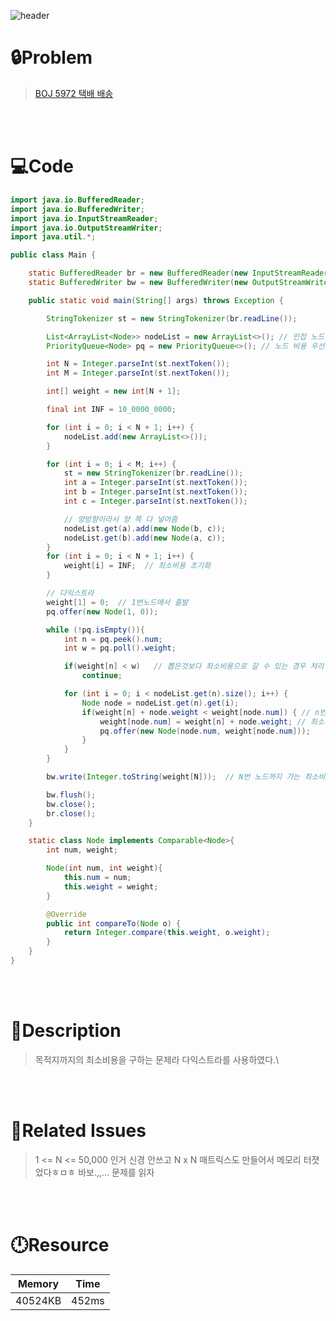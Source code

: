 ![header](https://capsule-render.vercel.app/api?type=waving&height=200&color=0:FF658D,100:FFCB32&text=BOJ%205972&fontColor=FFFFFF&fontAlign=80&fontAlignY=35&fontSize=50)

# **🔒Problem**

> [BOJ 5972 택배 배송](https://www.acmicpc.net/problem/5972)

<br>
<br>

# **💻Code**

```java
import java.io.BufferedReader;
import java.io.BufferedWriter;
import java.io.InputStreamReader;
import java.io.OutputStreamWriter;
import java.util.*;

public class Main {

    static BufferedReader br = new BufferedReader(new InputStreamReader(System.in));
    static BufferedWriter bw = new BufferedWriter(new OutputStreamWriter(System.out));

    public static void main(String[] args) throws Exception {

        StringTokenizer st = new StringTokenizer(br.readLine());

        List<ArrayList<Node>> nodeList = new ArrayList<>(); // 인접 노드 리스트
        PriorityQueue<Node> pq = new PriorityQueue<>(); // 노드 비용 우선으로 뽑을 PQ

        int N = Integer.parseInt(st.nextToken());
        int M = Integer.parseInt(st.nextToken());

        int[] weight = new int[N + 1];

        final int INF = 10_0000_0000;

        for (int i = 0; i < N + 1; i++) {
            nodeList.add(new ArrayList<>());
        }

        for (int i = 0; i < M; i++) {
            st = new StringTokenizer(br.readLine());
            int a = Integer.parseInt(st.nextToken());
            int b = Integer.parseInt(st.nextToken());
            int c = Integer.parseInt(st.nextToken());

            // 양방향이라서 양 쪽 다 넣어줌
            nodeList.get(a).add(new Node(b, c));
            nodeList.get(b).add(new Node(a, c));
        }
        for (int i = 0; i < N + 1; i++) {
            weight[i] = INF;  // 최소비용 초기화
        }

        // 다익스트라
        weight[1] = 0;  // 1번노드에서 출발
        pq.offer(new Node(1, 0));

        while (!pq.isEmpty()){
            int n = pq.peek().num;
            int w = pq.poll().weight;

            if(weight[n] < w)   // 뽑은것보다 최소비용으로 갈 수 있는 경우 처리 안함
                continue;

            for (int i = 0; i < nodeList.get(n).size(); i++) {
                Node node = nodeList.get(n).get(i);
                if(weight[n] + node.weight < weight[node.num]) { // n번노드 거쳐서 다음 노드로 가는게 더 비용이 더 적게 드는 경우
                    weight[node.num] = weight[n] + node.weight; // 최소비용 업데이트
                    pq.offer(new Node(node.num, weight[node.num]));
                }
            }
        }

        bw.write(Integer.toString(weight[N]));  // N번 노드까지 가는 최소비용

        bw.flush();
        bw.close();
        br.close();
    }

    static class Node implements Comparable<Node>{
        int num, weight;

        Node(int num, int weight){
            this.num = num;
            this.weight = weight;
        }

        @Override
        public int compareTo(Node o) {
            return Integer.compare(this.weight, o.weight);
        }
    }
}
```

<br>
<br>

# **🔑Description**

> 목적지까지의 최소비용을 구하는 문제라 다익스트라를 사용하였다.\

<br>
<br>

# **📑Related Issues**

> 1 <= N <= 50,000 인거 신경 안쓰고 N x N 매트릭스도 만들어서 메모리 터졋었다ㅎㅁㅎ 바보.,,... 문제를 읽자

<br>
<br>

# **🕛Resource**

| Memory  | Time  |
| ------- | ----- |
| 40524KB | 452ms |
